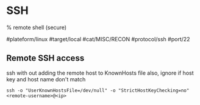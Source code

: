 # SSH

% remote shell (secure)

#plateform/linux #target/local #cat/MISC/RECON #protocol/ssh #port/22

## Remote SSH access

ssh with out adding the remote host to KnownHosts file also, ignore if host key and host name don't match

```
ssh -o "UserKnownHostsFile=/dev/null" -o "StrictHostKeyChecking=no" <remote-username>@<ip>
```
